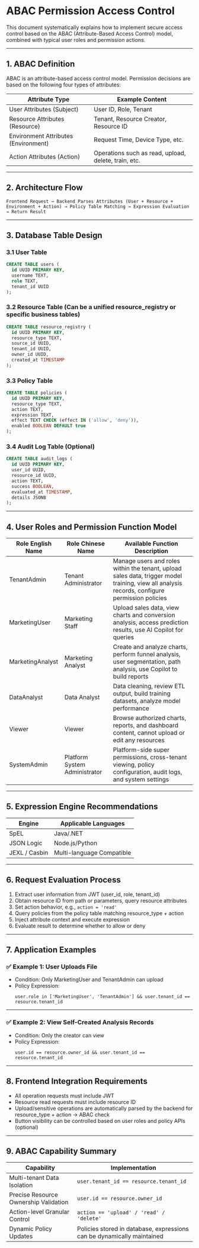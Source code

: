 # ABAC Permission Access Control

This document systematically explains how to implement secure access control based on the ABAC (Attribute-Based Access Control) model, combined with typical user roles and permission actions.

---

## 1. ABAC Definition

ABAC is an attribute-based access control model. Permission decisions are based on the following four types of attributes:

| Attribute Type | Example Content |
|----------------|-----------------|
| User Attributes (Subject) | User ID, Role, Tenant |
| Resource Attributes (Resource) | Tenant, Resource Creator, Resource ID |
| Environment Attributes (Environment) | Request Time, Device Type, etc. |
| Action Attributes (Action) | Operations such as read, upload, delete, train, etc. |

---

## 2. Architecture Flow

```
Frontend Request → Backend Parses Attributes (User + Resource + Environment + Action) → Policy Table Matching → Expression Evaluation → Return Result
```

---

## 3. Database Table Design

### 3.1 User Table

```sql
CREATE TABLE users (
  id UUID PRIMARY KEY,
  username TEXT,
  role TEXT,
  tenant_id UUID
);
```

### 3.2 Resource Table (Can be a unified resource_registry or specific business tables)

```sql
CREATE TABLE resource_registry (
  id UUID PRIMARY KEY,
  resource_type TEXT,
  source_id UUID,
  tenant_id UUID,
  owner_id UUID,
  created_at TIMESTAMP
);
```

### 3.3 Policy Table

```sql
CREATE TABLE policies (
  id UUID PRIMARY KEY,
  resource_type TEXT,
  action TEXT,
  expression TEXT,
  effect TEXT CHECK (effect IN ('allow', 'deny')),
  enabled BOOLEAN DEFAULT true
);
```

### 3.4 Audit Log Table (Optional)

```sql
CREATE TABLE audit_logs (
  id UUID PRIMARY KEY,
  user_id UUID,
  resource_id UUID,
  action TEXT,
  success BOOLEAN,
  evaluated_at TIMESTAMP,
  details JSONB
);
```

---

## 4. User Roles and Permission Function Model

| Role English Name | Role Chinese Name | Available Function Description |
|-------------------|-------------------|-------------------------------|
| TenantAdmin       | Tenant Administrator | Manage users and roles within the tenant, upload sales data, trigger model training, view all analysis records, configure permission policies |
| MarketingUser     | Marketing Staff      | Upload sales data, view charts and conversion analysis, access prediction results, use AI Copilot for queries |
| MarketingAnalyst  | Marketing Analyst    | Create and analyze charts, perform funnel analysis, user segmentation, path analysis, use Copilot to build reports |
| DataAnalyst       | Data Analyst         | Data cleaning, review ETL output, build training datasets, analyze model performance |
| Viewer            | Viewer               | Browse authorized charts, reports, and dashboard content, cannot upload or edit any resources |
| SystemAdmin       | Platform System Administrator | Platform-side super permissions, cross-tenant viewing, policy configuration, audit logs, and system settings |

---

## 5. Expression Engine Recommendations

| Engine | Applicable Languages |
|--------|----------------------|
| SpEL | Java/.NET |
| JSON Logic | Node.js/Python |
| JEXL / Casbin | Multi-language Compatible |

---

## 6. Request Evaluation Process

1. Extract user information from JWT (user_id, role, tenant_id)
2. Obtain resource ID from path or parameters, query resource attributes
3. Set action behavior, e.g., `action = 'read'`
4. Query policies from the policy table matching resource_type + action
5. Inject attribute context and execute expression
6. Evaluate result to determine whether to allow or deny

---

## 7. Application Examples

### ✅ Example 1: User Uploads File

- Condition: Only MarketingUser and TenantAdmin can upload
- Policy Expression:
  ```spel
  user.role in ['MarketingUser', 'TenantAdmin'] && user.tenant_id == resource.tenant_id
  ```

---

### ✅ Example 2: View Self-Created Analysis Records

- Condition: Only the creator can view
- Policy Expression:
  ```spel
  user.id == resource.owner_id && user.tenant_id == resource.tenant_id
  ```

---

## 8. Frontend Integration Requirements

- All operation requests must include JWT
- Resource read requests must include resource ID
- Upload/sensitive operations are automatically parsed by the backend for resource_type + action → ABAC check
- Button visibility can be controlled based on user roles and policy APIs (optional)

---

## 9. ABAC Capability Summary

| Capability                | Implementation |
|---------------------------|----------------|
| Multi-tenant Data Isolation | `user.tenant_id == resource.tenant_id` |
| Precise Resource Ownership Validation | `user.id == resource.owner_id` |
| Action-level Granular Control | `action == 'upload' / 'read' / 'delete'` |
| Dynamic Policy Updates       | Policies stored in database, expressions can be dynamically maintained |